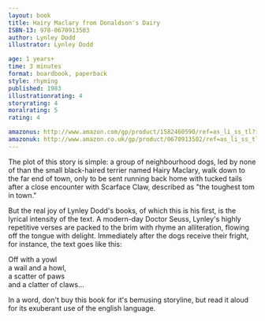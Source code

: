 ```yaml
---
layout: book
title: Hairy Maclary from Donaldson's Dairy
ISBN-13: 978-0670913503
author: Lynley Dodd
illustrator: Lynley Dodd

age: 1 years+
time: 3 minutes
format: boardbook, paperback
style: rhyming
published: 1983
illustrationrating: 4
storyrating: 4
moralrating: 5
rating: 4

amazonus: http://www.amazon.com/gp/product/1582460590/ref=as_li_ss_tl?ie=UTF8&tag=chilslitere0b-20&linkCode=as2&camp=217145&creative=399349&creativeASIN=1582460590
amazonuk: http://www.amazon.co.uk/gp/product/0670913502/ref=as_li_ss_tl?ie=UTF8&tag=chilsliterevi-21&linkCode=as2&camp=1634&creative=19450&creativeASIN=0670913502
---
```


<div>
The plot of this story is simple: a group of neighbourhood dogs, led by none of than the small black-haired terrier named Hairy Maclary, walk down to the far end of town, only to be sent running back home with tucked tails after a close encounter with Scarface Claw, described as "the toughest tom in town."

But the real joy of Lynley Dodd's books, of which this is his first, is the lyrical intensity of the text. A modern-day Doctor Seuss, Lynley's highly repetitive verses are packed to the brim with rhyme an alliteration, flowing off the tongue with delight. Immediately after the dogs receive their fright, for instance, the text goes like this:

Off with a yowl  
a wail and a howl,  
a scatter of paws  
and a clatter of claws...  
	
In a word, don't buy this book for it's bemusing storyline, but read it aloud for its exuberant use of the english language.
</div>